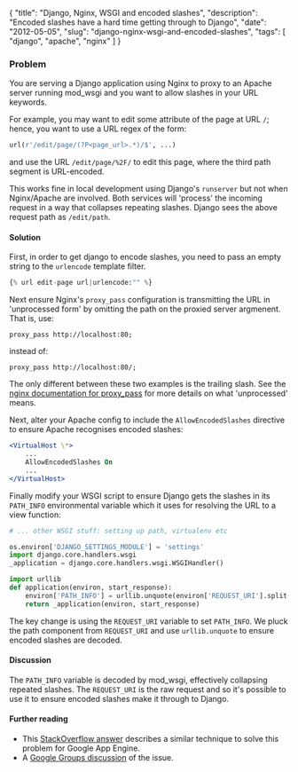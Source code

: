 {
    "title": "Django, Nginx, WSGI and encoded slashes",
    "description": "Encoded slashes have a hard time getting through to Django",
    "date": "2012-05-05",
    "slug": "django-nginx-wsgi-and-encoded-slashes",
    "tags": [
        "django",
        "apache",
        "nginx"
    ]
}

### Problem

You are serving a Django application using Nginx to proxy to an Apache
server running mod\_wsgi and you want to allow slashes in your URL
keywords.

For example, you may want to edit some attribute of the page at URL `/`;
hence, you want to use a URL regex of the form:

``` python
url(r'/edit/page/(?P<page_url>.*)/$', ...)
```

and use the URL `/edit/page/%2F/` to edit this page, where the third
path segment is URL-encoded.

This works fine in local development using Django's `runserver` but not
when Nginx/Apache are involved. Both services will 'process' the
incoming request in a way that collapses repeating slashes. Django sees
the above request path as `/edit/path`.

#### Solution

First, in order to get django to encode slashes, you need to pass an
empty string to the `urlencode` template filter.

``` python
{% url edit-page url|urlencode:"" %}
```

Next ensure Nginx's `proxy_pass` configuration is transmitting the URL
in 'unprocessed form' by omitting the path on the proxied server
argmenent. That is, use:

``` nginx
proxy_pass http://localhost:80;
```

instead of:

``` nginx
proxy_pass http://localhost:80/;
```

The only different between these two examples is the trailing slash. See
the [nginx documentation for
proxy\_pass](http://wiki.nginx.org/HttpProxyModule) for more details on
what 'unprocessed' means.

Next, alter your Apache config to include the `AllowEncodedSlashes`
directive to ensure Apache recognises encoded slashes:

``` apache
<VirtualHost \*>
    ...
    AllowEncodedSlashes On
    ...
</VirtualHost>
```

Finally modify your WSGI script to ensure Django gets the slashes in its
`PATH_INFO` environmental variable which it uses for resolving the URL
to a view function:

``` python
# ... other WSGI stuff: setting up path, virtualenv etc

os.environ['DJANGO_SETTINGS_MODULE'] = 'settings'
import django.core.handlers.wsgi
_application = django.core.handlers.wsgi.WSGIHandler()

import urllib
def application(environ, start_response):
    environ['PATH_INFO'] = urllib.unquote(environ['REQUEST_URI'].split('?')[0])
    return _application(environ, start_response)
```

The key change is using the `REQUEST_URI` variable to set `PATH_INFO`.
We pluck the path component from `REQUEST_URI` and use `urllib.unquote`
to ensure encoded slashes are decoded.

#### Discussion

The `PATH_INFO` variable is decoded by mod\_wsgi, effectively collapsing
repeated slashes. The `REQUEST_URI` is the raw request and so it's
possible to use it to ensure encoded slashes make it through to Django.

#### Further reading

-   This [StackOverflow
    answer](http://stackoverflow.com/questions/3040659/how-can-i-receive-percent-encoded-slashes-with-django-on-app-engine)
    describes a similar technique to solve this problem for Google App
    Engine.
-   A [Google Groups
    discussion](https://groups.google.com/forum/?fromgroups#!topic/django-users/31oV1WhuAZ4)
    of the issue.

